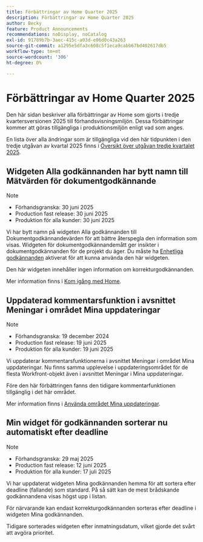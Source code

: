 ```yaml
---
title: Förbättringar av Home Quarter 2025
description: Förbättringar av Home Quarter 2025
author: Becky
feature: Product Announcements
recommendations: noDisplay, noCatalog
exl-id: 91789b7b-3aec-415c-a03d-e06d0c43a263
source-git-commit: a1295e5dfa3c608c5f1eca9cabb67bd402617db5
workflow-type: tm+mt
source-wordcount: '306'
ht-degree: 0%

---
```


# Förbättringar av Home Quarter 2025

Den här sidan beskriver alla förbättringar av Home som gjorts i tredje kvartersversionen 2025 till förhandsvisningsmiljön. Dessa förbättringar kommer att göras tillgängliga i produktionsmiljön enligt vad som anges.

En lista över alla ändringar som är tillgängliga vid den här tidpunkten i den tredje utgåvan av kvartal 2025 finns i [Översikt över utgåvan tredje kvartalet 2025](/help/quicksilver/product-announcements/product-releases/25-q3-release-activity/25-q3-release-overview.md).

## Widgeten Alla godkännanden har bytt namn till Mätvärden för dokumentgodkännande

>[!NOTE]
>
>* Förhandsgranska: 30 juni 2025
>* Production fast release: 30 juni 2025
>* Produktion för alla kunder: 30 juni 2025

Vi har bytt namn på widgeten Alla godkännanden till Dokumentgodkännandevärden för att bättre återspegla den information som visas. Widgeten för dokumentgodkännandemått ger insikter i dokumentgodkännanden för de projekt du äger. Du måste ha [Enhetliga godkännanden](/help/quicksilver/review-and-approve-work/document-reviews-and-approvals/document-approvals-overview.md) aktiverat för att kunna använda den här widgeten.

Den här widgeten innehåller ingen information om korrekturgodkännanden.

Mer information finns i [Kom igång med Home](/help/quicksilver/workfront-basics/using-home/using-the-home-area/get-started-with-home.md).

## Uppdaterad kommentarsfunktion i avsnittet Meningar i området Mina uppdateringar

>[!NOTE]
>
>* Förhandsgranska: 19 december 2024
>* Production fast release: 19 juni 2025
>* Produktion för alla kunder: 19 juni 2025

Vi uppdaterar kommentarsfunktionerna i avsnittet Meningar i området Mina uppdateringar. Nu finns samma upplevelse i uppdateringsområdet för de flesta Workfront-objekt även i avsnittet Meningar i Mina uppdateringar.

Före den här förbättringen fanns den tidigare kommentarfunktionen tillgänglig i det här området.

Mer information finns i [Använda området Mina uppdateringar](/help/quicksilver/workfront-basics/using-home/using-the-home-area/my-updates-area.md).

## Min widget för godkännanden sorterar nu automatiskt efter deadline

>[!NOTE]
>
>* Förhandsgranska: 29 maj 2025
>* Production fast release: 12 juni 2025
>* Produktion för alla kunder: 17 juli 2025

Vi har uppdaterat widgeten Mina godkännanden hemma för att sortera efter deadline (fallande) som standard. På så sätt kan de mest brådskande godkännandena visas högst upp i listan.

För närvarande kan endast korrekturgodkännanden sorteras efter deadline i widgeten Mina godkännanden.

Tidigare sorterades widgeten efter inmatningsdatum, vilket gjorde det svårt att avgöra prioritet.

